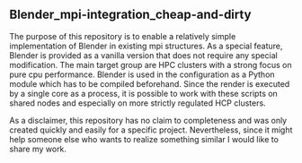 ## Blender_mpi-integration_cheap-and-dirty


The purpose of this repository is to enable a relatively simple implementation of Blender in existing mpi structures. As a special feature, Blender is provided as a vanilla version that does not require any special modification. The main target group are HPC clusters with a strong focus on pure cpu performance. Blender is used in the configuration as a Python module which has to be compiled beforehand. Since the render is executed by a single core as a process, it is possible to work with these scripts on shared nodes and especially on more strictly regulated HCP clusters.


As a disclaimer, this repository has no claim to completeness and was only created quickly and easily for a specific project. Nevertheless, since it might help someone else who wants to realize something similar I would like to share my work. 
